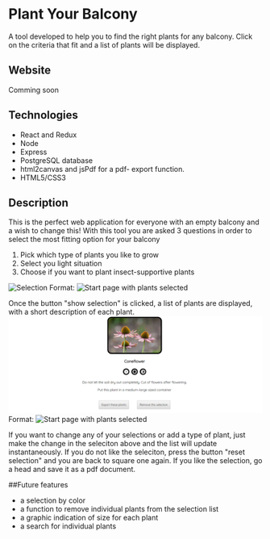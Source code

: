 # Plant Your Balcony
A tool developed to help you to find the right plants for any balcony. Click on the criteria that fit and a list of plants will be displayed.
## Website
Comming soon
## Technologies
* React and Redux
* Node
* Express
* PostgreSQL database
* html2canvas and jsPdf for a pdf- export function.
* HTML5/CSS3

## Description

This is the perfect web application for everyone with an empty balcony and a wish to change this!
With this tool you are asked 3 questions in order to select the most fitting option for your balcony
1. Pick which type of  plants you like to grow
1. Select you light situation
1. Choose if you want to plant insect-supportive plants

![Selection](/imagesReadMe/SelectionNew.png)
Format: ![Start page with plants selected](url)


Once the button "show selection" is clicked, a list of plants are displayed, with a short description of each plant.
![Selection](/imagesReadMe/SelectionAndButtons.png)
Format: ![Start page with plants selected](url)


If you want to change any of your selections or add a type of plant, just make the change in the seleciton above and the list will update instantaneously. 
If you do not like the seleciton, press the button "reset selection" and you are back to square one again. 
If you like the selection, go a head and save it as a pdf document. 


##Future features
* a selection by color
* a function to remove individual plants from the selection list
* a graphic indication of size for each plant
* a search for individual plants 


